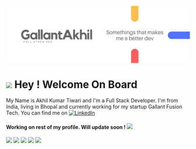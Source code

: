 <img src="Gallant Akhil (2).png">
<h1><img src="https://emojis.slackmojis.com/emojis/images/1471045852/843/highfive.gif?1471045852"> Hey ! Welcome On Board</h1>

My Name is Akhil Kumar Tiwari and I'm a Full Stack Developer. I'm from India, living in Bhopal and currently working for my startup Gallant Fusion Tech. You can find me on <a href="https://www.linkedin.com/in/akhil-tiwari-628010139/" target="_blank"><img alt="LinkedIn" src="https://emojis.slackmojis.com/emojis/images/1470343326/711/linkedin.png?1470343326" width="15" height="15" /></a>

<h4>Working on rest of my profile. Will update soon ! <img src="https://emojis.slackmojis.com/emojis/images/1471045839/793/computerrage.gif?1471045839"></h4>

<p><img src="https://img.shields.io/badge/OS-Linux-informational?style=flat&logo=linux&logoColor=white&color=2bbc8a"/> <img src="https://img.shields.io/badge/Code-Python-informational?style=flat&logo=python&logoColor=white&color=2bbc8a"/> <img src="https://img.shields.io/badge/Code-JavaScript-informational?style=flat&logo=javascript&logoColor=white&color=2bbc8a"/> <img src="https://img.shields.io/badge/code-flutter-informational?style=flat&logo=flutter&logoColor=white&color=2bbc8a"/> <img src="https://img.shields.io/badge/code-React-informational?style=flat&logo=react&logoColor=white&color=2bbc8a"/></p>

